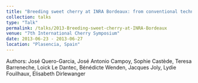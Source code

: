 ```yaml
---
title: "Breeding sweet cherry at INRA Bordeaux: from conventional techniques to marker-assisted selection"
collection: talks
type: "Talk"
permalink: /talks/2013-Breeding-sweet-cherry-at-INRA-Bordeaux
venue: "7th International Cherry Symposium"
date: 2013-06-23 - 2013-06-27
location: "Plasencia, Spain"
---
```


Authors: José Quero-Garcia, José Antonio Campoy, Sophie Castède, Teresa Barreneche, Loick Le Dantec, Bénédicte Wenden, Jacques Joly, Lydie Fouilhaux, Elisabeth Dirlewanger
